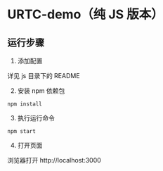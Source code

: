 # URTC-demo（纯 JS 版本）

## 运行步骤

1. 添加配置

详见 js 目录下的 README

2. 安装 npm 依赖包

```
npm install
```

3. 执行运行命令

```
npm start
```

4. 打开页面

浏览器打开 http://localhost:3000
